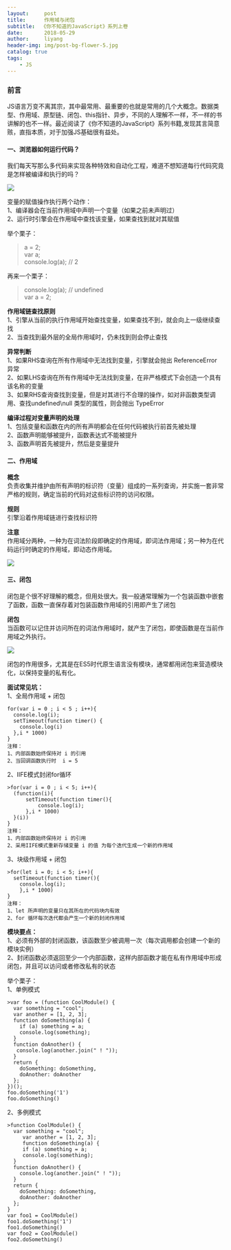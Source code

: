 ```yaml
---
layout:     post
title:      作用域与闭包
subtitle:  《你不知道的JavaScript》系列上卷
date:       2018-05-29
author:     liyang
header-img: img/post-bg-flower-5.jpg
catalog: true
tags:
    - JS
---
```



### 前言
JS语言万变不离其宗，其中最常用、最重要的也就是常用的几个大概念。数据类型、作用域、原型链、闭包、this指针、异步，不同的人理解不一样，不一样的书讲解的也不一样。最近阅读了《你不知道的JavaScript》系列书籍,发现其言简意赅，直指本质，对于加强JS基础很有益处。


#### 一、浏览器如何运行代码？

我们每天写那么多代码来实现各种特效和自动化工程，难道不想知道每行代码究竟是怎样被编译和执行的吗？

![](http://dev.fenzhitech.com/res/314403862d09163bf6fafb29d52e2738.png)

变量的赋值操作执行两个动作：  
1、编译器会在当前作用域中声明一个变量（如果之前未声明过）  
2、运行时引擎会在作用域中查找该变量，如果查找到就对其赋值  

举个栗子：  
>a = 2;  
var a;  
console.log(a);        //   2

再来一个栗子：  
>console.log(a);      //    undefined    
var a = 2;

**作用域链查找原则**   
1、引擎从当前的执行作用域开始查找变量，如果查找不到，就会向上一级继续查找  
2、当查找到最外层的全局作用域时，仍未找到则会停止查找  

**异常判断**  
1、如果RHS查询在所有作用域中无法找到变量，引擎就会抛出 ReferenceError 异常  
2、如果LHS查询在所有作用域中无法找到变量，在非严格模式下会创造一个具有该名称的变量  
3、如果RHS查询查找到变量，但是对其进行不合理的操作，如对非函数类型调用、查找undefined\null 类型的属性，则会抛出 TypeError  

**编译过程对变量声明的处理**  
1、包括变量和函数在内的所有声明都会在任何代码被执行前首先被处理  
2、函数声明能够被提升，函数表达式不能被提升  
3、函数声明首先被提升，然后是变量提升  

#### 二、作用域

**概念**  
负责收集并维护由所有声明的标识符（变量）组成的一系列查询，并实施一套非常严格的规则，确定当前的代码对这些标识符的访问权限。

**规则**  
引擎沿着作用域链进行查找标识符

**注意**  
作用域分两种，一种为在词法阶段即确定的作用域，即词法作用域；另一种为在代码运行时确定的作用域，即动态作用域。

![](http://dev.fenzhitech.com/res/88c8bdf678d78289474fd8a9c501e8a1.png)

#### 三、闭包

闭包是个很不好理解的概念，但用处很大。我一般通常理解为一个包装函数中嵌套了函数，函数一直保存着对包装函数作用域的引用即产生了闭包

**闭包**  
当函数可以记住并访问所在的词法作用域时，就产生了闭包，即使函数是在当前作用域之外执行。

![](http://dev.fenzhitech.com/res/18787b1e6b7c7d2f114d604aae838e64.png)

闭包的作用很多，尤其是在ES5时代原生语言没有模块，通常都用闭包来营造模块化，以保持变量的私有化。

**面试常见坑：**  
1、全局作用域 + 闭包  
```
for(var i = 0 ; i < 5 ; i++){  
  console.log(i);   
  setTimeout(function timer() {  
    console.log(i)  
  },i * 1000)  
}  
注释：  
1、内部函数始终保持对 i 的引用  
2、当回调函数执行时  i = 5  
```

2、IIFE模式封闭for循环
```
>for(var i = 0 ; i < 5; i++){  
  (function(i){  
	  setTimeout(function timer(){  
		  console.log(i);  
	  },i * 1000)
  }(i))  
}  
注释：  
1、内部函数始终保持对 i 的引用  
2、采用IIFE模式重新存储变量 i 的值 为每个迭代生成一个新的作用域
```  

3、块级作用域 + 闭包
```
>for(let i = 0; i < 5; i++){  
  setTimeout(function timer(){  
    console.log(i);  
 	},i * 1000)  
}  
注释：  
1、let 所声明的变量只在其所在的代码块内有效  
2、for 循环每次迭代都会产生一个新的封闭作用域
```  

**模块要点：**  
1、必须有外部的封闭函数，该函数至少被调用一次（每次调用都会创建一个新的模块实例）  
2、封闭函数必须返回至少一个内部函数，这样内部函数才能在私有作用域中形成闭包，并且可以访问或者修改私有的状态  

举个栗子：  
1、单例模式  
```
>var foo = (function CoolModule() {  
  var something = "cool";  
  var another = [1, 2, 3];  
  function doSomething(a) {  
    if (a) something = a;  
    console.log(something);  
  }  
  function doAnother() {  
   console.log(another.join(" ! "));  
  }  
  return {  
    doSomething: doSomething,  
    doAnother: doAnother  
  };  
})();  
foo.doSomething('1')  
foo.doSomething()  
```

 2、多例模式  
 ```
 >function CoolModule() {  
   var something = "cool";  
      var another = [1, 2, 3];  
      function doSomething(a) {  
   	  if (a) something = a;  
      console.log(something);  
   }  
   function doAnother() {  
     console.log(another.join(" ! "));  
   }  
   return {  
     doSomething: doSomething,  
     doAnother: doAnother  
   };  
}  
var foo1 = CoolModule()  
foo1.doSomething('1')  
foo1.doSomething()  
var foo2 = CoolModule()  
foo2.doSomething()  
```
